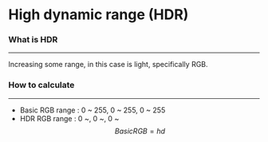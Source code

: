 # High dynamic range (HDR)
### What is HDR
---
Increasing some range, in this case is light, specifically RGB.

### How to calculate
---
- Basic RGB range : 0 ~ 255, 0 ~ 255, 0 ~ 255
- HDR RGB range : 0 ~, 0 ~, 0 ~
$$
Basic RGB = hd
$$